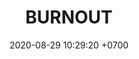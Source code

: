 ---
layout: teamCard
permalink: /team/:title.html
categories: LA2024JN N1 N2 N6 N7
maincover: /assets/logos/LIGA-JOHTO.png
puntosLJMAYO24: 17
date: 2020-08-29 10:29:20 +0700
title: BURNOUT
route: /liga-johto
tag: johto042024
color: black
puntosLJ202404: 12
grupo: sur
background: '#F16C38'
cover: /assets/backCard.png
team: BURNOUT

ID: BNT
puntos: 1
pj: 1
#PARTIDO 1
maincover1: /assets/logos/EVL.png
j1: RONDA 1
p1:  BNT
pp1: EVL
bg1: rock rock
r1: 1
rr1: 2
pt1: 0
pj1: 0
#PARTIDO 2
maincover2: /assets/logos/EVL.png
j2: RONDA 2
p2: BNT
pp2: HG
bg2: rock rock
r2: 0
rr2: 0
pt2: 0
pj2: 0

#PARTIDO 6
j6: RONDA 6
maincover6: /assets/logos/DFS.png
p6:  BNT
r6: 0
pp6: EME
rr6: 0 
bg6: rock 
pt6: 0
pj6: 0
#PARTIDO 7

j7: RONDA 7
p7: BNT
r7: 0
pp7: DES
rr7: 0
bg7: rock 
pt7: 0
pj7: 0



# pj: 11
# pt1: 0
# pt2: 0
# pt3: 0
# pt4: 0
# pt5: 0
# pt6: 0
# pt7: 0
# pt8: 0
# pt9: 0
# pt10: 0
# pt11: 0
# p1: ZODIAC
# r1: 0
# bg1: rock bg-warning
# rr1: 0
# pp1: DFS BNT
# p2: DFS BNT
# r2: 0
# rr2: 0
# bg2: rock bg-success
# pp2: MBO
# p3: DFS BNT
# r3: 0
# bg3: rock bg-info
# rr3: 0
# pp3: LAST BREATH
# p4:  DFS RUBY
# r4: 0
# bg4: rock bg-success
# rr4: 0
# pp4: DFS BNT
# p5:  no smite
# r5: 0
# bg5: rock bg-danger
# rr5: 0
# pp5: dfs dmd
# p6: jas
# r6: 0
# rr6: 0
# bg6: rock bg-success
# pp6: dfs dmd
# p7:  DFS BNT
# r7: 0
# rr7: 0
# bg7: rock bg-danger
# pp7: SOJ
# p8:  DFS BNT
# r8: 0
# bg8: rock bg-warning
# rr8: 0
# pp8: T. SATISFACTION
# p9:  DFS BNT
# r9: 0
# bg9: rock bg-danger
# rr9: 0
# pp9: S. VANGUARD
# p10:  HGO
# r10: 0
# rr10: 0
# bg10: rock bg-warning
# pp10: DFS DM
# p11: hg regios
# r11: 0
# rr11: 0
# bg11: rock bg-success
# pp11: dfs dmd
##torneos
rango: ACERO
bg: bg-johto 
torneo1: Lj my24
tps1: IN PROGRESS
tb1: card-johto
timg1: /assets/logos/LIGA-JOHTO.png
---